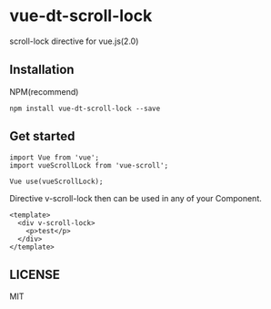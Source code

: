 # vue-dt-scroll-lock
scroll-lock directive for vue.js(2.0)

## Installation
NPM(recommend)
```
npm install vue-dt-scroll-lock --save
```
## Get started
```
import Vue from 'vue';
import vueScrollLock from 'vue-scroll';

Vue use(vueScrollLock);
```
Directive v-scroll-lock then can be used in any of your Component.
```
<template>
  <div v-scroll-lock>
    <p>test</p>
  </div>
</template>
```

## LICENSE
MIT